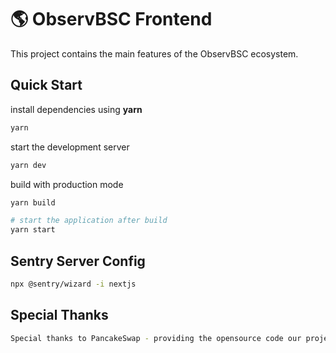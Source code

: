 # 🌎 ObservBSC Frontend

This project contains the main features of the ObservBSC ecosystem.

## Quick Start

install dependencies using **yarn**

```sh
yarn
```

start the development server
```sh
yarn dev
```

build with production mode
```sh
yarn build

# start the application after build
yarn start
```

## Sentry Server Config

```sh
npx @sentry/wizard -i nextjs
```

## Special Thanks

```sh
Special thanks to PancakeSwap - providing the opensource code our project uses. Without them it would have taken a LOT longer.
```
